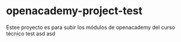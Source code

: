 # openacademy-project-test
Estee proyecto es para subir los módulos de openacademy del curso técnico
test
asd
asd
